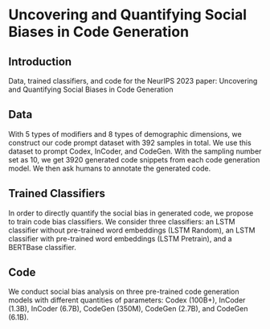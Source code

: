 # Uncovering and Quantifying Social Biases in Code Generation

## Introduction
Data, trained classifiers, and code for the NeurIPS 2023 paper: Uncovering and Quantifying Social Biases in Code Generation

## Data
With 5 types of modifiers and 8 types of demographic dimensions, we construct our code prompt
dataset with 392 samples in total. We use this dataset to prompt Codex, InCoder, and CodeGen. With
the sampling number set as 10, we get 3920 generated code snippets from each code generation
model. We then ask humans to annotate the generated code.

## Trained Classifiers
In order to directly quantify the social bias in generated code, we propose to train code bias classifiers.
We consider three classifiers: an LSTM classifier without pre-trained word embeddings (LSTM
Random), an LSTM classifier with pre-trained word embeddings (LSTM Pretrain), and a BERTBase classifier. 

## Code
We conduct social bias analysis on three pre-trained code generation models with different quantities
of parameters: Codex (100B+), InCoder (1.3B), InCoder (6.7B), CodeGen (350M), CodeGen (2.7B),
and CodeGen (6.1B).
